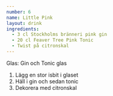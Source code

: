 ```yaml
---
number: 6
name: Little Pink
layout: drink
ingredients: 
  - 3 cl Stockholms bränneri pink gin
  - 20 cl Feaver Tree Pink Tonic
  - Twist på citronskal
---
```


Glas: Gin och Tonic glas

1) Lägg en stor isbit i glaset
2) Häll i gin och sedan tonic   
3) Dekorera med citronskal